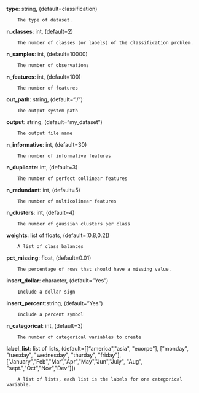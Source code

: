 **type**: string, (default=classification)

		The type of dataset.

**n_classes**: int, (default=2)

		The number of classes (or labels) of the classification problem.   

**n_samples**: int, (default=10000)

		The number of observations

**n_features**: int, (default=100)

		The number of features

**out_path**: string, (default=“./“)

		The output system path 

**output**: string, (default=“my_dataset”)

		The output file name

**n_informative**: int, (default=30)

		The number of informative features

**n_duplicate**: int, (default=3)

		The number of perfect collinear features

**n_redundant**: int, (default=5)

		The number of multicolinear features

**n_clusters**: int, (default=4) 

		The number of gaussian clusters per class

**weights**: list of floats, (default=[0.8,0.2])

		A list of class balances

**pct_missing**: float, (default=0.01)

		The percentage of rows that should have a missing value.

**insert_dollar**: character, (default=”Yes”)

		Include a dollar sign

**insert_percent**:string, (default=”Yes”)

		Include a percent symbol

**n_categorical**: int, (default=3)

		The number of categorical variables to create

**label_list**: list of lists, (default=[[“america","asia", "euorpe"], ["monday", "tuesday", "wednesday", "thurday", "friday"], ["January","Feb","Mar","Apr","May","Jun","July", "Aug", "sept.","Oct","Nov","Dev”]])

		A list of lists, each list is the labels for one categorical variable.
